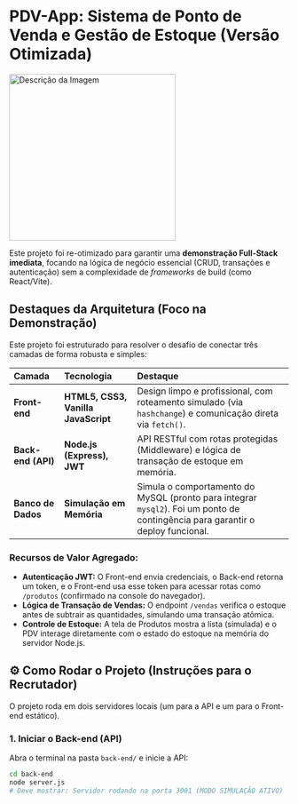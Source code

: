 #  PDV-App: Sistema de Ponto de Venda e Gestão de Estoque (Versão Otimizada)

<img src="img.README/Imagem do WhatsApp de 2025-10-27 à(s) 17.18.12_cbf002f7.jpg" alt="Descrição da Imagem" width="300"/>

Este projeto foi re-otimizado para garantir uma **demonstração Full-Stack imediata**, focando na lógica de negócio essencial (CRUD, transações e autenticação) sem a complexidade de *frameworks* de build (como React/Vite).

##  Destaques da Arquitetura (Foco na Demonstração)

Este projeto foi estruturado para resolver o desafio de conectar três camadas de forma robusta e simples:

| Camada | Tecnologia | Destaque |
| :--- | :--- | :--- |
| **Front-end** | **HTML5, CSS3, Vanilla JavaScript** | Design limpo e profissional, com roteamento simulado (via `hashchange`) e comunicação direta via `fetch()`. |
| **Back-end (API)** | **Node.js (Express), JWT** | API RESTful com rotas protegidas (Middleware) e lógica de transação de estoque em memória. |
| **Banco de Dados** | **Simulação em Memória** | Simula o comportamento do MySQL (pronto para integrar `mysql2`). Foi um ponto de contingência para garantir o deploy funcional. |

### Recursos de Valor Agregado:

* **Autenticação JWT:** O Front-end envia credenciais, o Back-end retorna um token, e o Front-end usa esse token para acessar rotas como `/produtos` (confirmado na console do navegador).
* **Lógica de Transação de Vendas:** O endpoint `/vendas` verifica o estoque antes de subtrair as quantidades, simulando uma transação atômica.
* **Controle de Estoque:** A tela de Produtos mostra a lista (simulada) e o PDV interage diretamente com o estado do estoque na memória do servidor Node.js.

## ⚙️ Como Rodar o Projeto (Instruções para o Recrutador)

O projeto roda em dois servidores locais (um para a API e um para o Front-end estático).

### 1. Iniciar o Back-end (API)

Abra o terminal na pasta `back-end/` e inicie a API:

```bash
cd back-end
node server.js 
# Deve mostrar: Servidor rodando na porta 3001 (MODO SIMULAÇÃO ATIVO)
